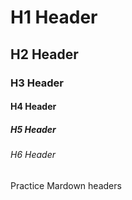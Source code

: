 # H1 Header
## H2 Header
### H3 Header
#### H4 Header
##### H5 Header
###### H6 Header

Practice Mardown headers

